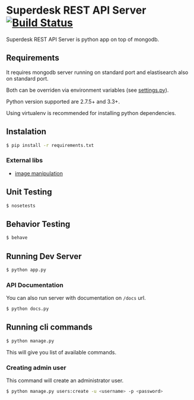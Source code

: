 # Superdesk REST API Server [![Build Status](https://travis-ci.org/superdesk/superdesk-server.png?branch=master)](https://travis-ci.org/superdesk/superdesk-server)

Superdesk REST API Server is python app on top of mongodb.

## Requirements

It requires mongodb server running on standard port and elastisearch also on standard port.

Both can be overriden via environment variables (see [settings.py](./settings.py)).

Python version supported are 2.7.5+ and 3.3+.

Using virtualenv is recommended for installing python dependencies.

## Instalation

```sh
$ pip install -r requirements.txt
```

### External libs

- [image manipulation](http://pillow.readthedocs.org/en/latest/installation.html#external-libraries)

## Unit Testing

```sh
$ nosetests
```

## Behavior Testing

```sh
$ behave
```

## Running Dev Server

```sh
$ python app.py
```

### API Documentation

You can also run server with documentation on ```/docs``` url.

```sh
$ python docs.py
```

## Running cli commands

```sh
$ python manage.py
```

This will give you list of available commands.

### Creating admin user

This command will create an administrator user.

```sh
$ python manage.py users:create -u <username> -p <password>
```
